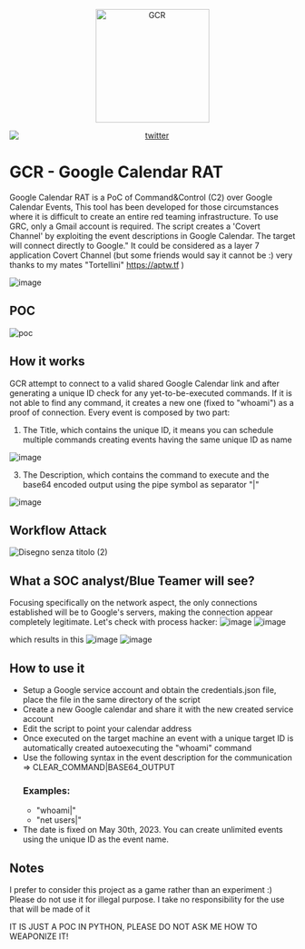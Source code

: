 <p align="center">
  <img alt="GCR" src="https://github.com/MrSaighnal/GCR-Google-Calendar-RAT/blob/main/images/logo.png?raw=true" height="200" />
 
</p>
<a href="https://twitter.com/mrsaighnal"><img src="https://img.shields.io/twitter/follow/mrsaighnal?style=social" alt="twitter" style="text-align:center;display:block;"></a>
<p align="left">

# GCR - Google Calendar RAT
Google Calendar RAT is a PoC of Command&amp;Control (C2) over Google Calendar Events, This tool has been developed for those circumstances where it is difficult to create an entire red teaming infrastructure. To use GRC, only a Gmail account is required.
The script creates a 'Covert Channel' by exploiting the event descriptions in Google Calendar. The target will connect directly to Google."
It could be considered as a layer 7 application Covert Channel (but some friends would say it cannot be :) very thanks to my mates "Tortellini" https://aptw.tf )

![image](https://github.com/MrSaighnal/GCR-Google-Calendar-RAT/assets/47419260/8e4e1f83-8141-408d-8910-e8e92896b8e4)

## POC
![poc](https://github.com/MrSaighnal/GCR-Google-Calendar-RAT/assets/47419260/b83e6f28-36bd-454d-9c04-87095a280b1a)

## How it works
GCR attempt to connect to a valid shared Google Calendar link and after generating a unique ID check for any yet-to-be-executed commands.
If it is not able to find any command, it creates a new one (fixed to "whoami") as a proof of connection.
Every event is composed by two part:
1. The Title, which contains the unique ID, it means you can schedule multiple commands creating events having the same unique ID as name


![image](https://github.com/MrSaighnal/GCR-Google-Calendar-RAT/assets/47419260/df999259-3b1b-419f-b555-204fc5dc2dbf)

3. The Description, which contains the command to execute and the base64 encoded output using the pipe symbol as separator "|"


![image](https://github.com/MrSaighnal/GCR-Google-Calendar-RAT/assets/47419260/5f2630e2-5591-48d1-bae2-5695afa8a33e)

## Workflow Attack
![Disegno senza titolo (2)](https://github.com/MrSaighnal/GCR-Google-Calendar-RAT/assets/47419260/99bec717-4e9a-4880-9a5a-b038666441b6)



## What a SOC analyst/Blue Teamer will see?
Focusing specifically on the network aspect, the only connections established will be to Google's servers, making the connection appear completely legitimate.
Let's check with process hacker:
![image](https://github.com/MrSaighnal/GCR-Google-Calendar-RAT/assets/47419260/a2bf1f24-90a6-49ab-9a12-bcc7c999e2b3)
![image](https://github.com/MrSaighnal/GCR-Google-Calendar-RAT/assets/47419260/66dbd7b5-4060-4829-9229-99bb0c5a19e5)


which results in this
![image](https://github.com/MrSaighnal/GCR-Google-Calendar-RAT/assets/47419260/244e9acf-44a9-45b7-92f5-f61d911446a3)
![image](https://github.com/MrSaighnal/GCR-Google-Calendar-RAT/assets/47419260/14c875fc-c28f-45d6-94c1-64e3dd02606b)



## How to use it
- Setup a Google service account and obtain the credentials.json file, place the file in the same directory of the script
- Create a new Google calendar and share it with the new created service account
- Edit the script to point your calendar address
- Once executed on the target machine an event with a unique target ID is automatically created autoexecuting the "whoami" command
- Use the following syntax in the event description for the communication =>   CLEAR_COMMAND|BASE64_OUTPUT
  ### Examples:
  - "whoami|"
  - "net users|"
- The date is fixed on May 30th, 2023. You can create unlimited events using the unique ID as the event name.

## Notes
I prefer to consider this project as a game rather than an experiment :)
Please do not use it for illegal purpose.
I take no responsibility for the use that will be made of it

IT IS JUST A POC IN PYTHON, PLEASE DO NOT ASK ME HOW TO WEAPONIZE IT!
